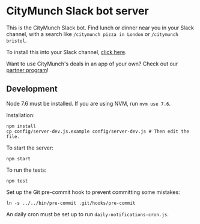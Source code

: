CityMunch Slack bot server
==========================

This is the CityMunch Slack bot. Find lunch or dinner near you in your Slack channel, with a search like `/citymunch pizza in London` or `/citymunch bristol`.

To install this into your Slack channel, [click here](https://slack.com/oauth/authorize?scope=incoming-webhook,commands,bot&client_id=32819966979.119364939408).

Want to use CityMunch's deals in an app of your own? Check out our [partner program](https://partners.citymunchapp.com)!

Development
-----------

Node 7.6 must be installed. If you are using NVM, run `nvm use 7.6`.

Installation:

```
npm install
cp config/server-dev.js.example config/server-dev.js # Then edit the file.
```

To start the server:

```
npm start
```

To run the tests:

```
npm test
```

Set up the Git pre-commit hook to prevent committing some mistakes:

```
ln -s ../../bin/pre-commit .git/hooks/pre-commit
```

An daily cron must be set up to run `daily-notifications-cron.js`.
